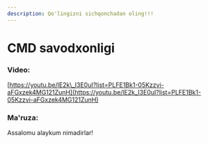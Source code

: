 ```yaml
---
description: Qo'lingizni sichqonchadan oling!!!
---
```


# CMD savodxonligi

### Video: 

[https://youtu.be/lE2k\_I3E0uI?list=PLFE1Bk1-05Kzzvi-aFGxzek4MG121ZunH](https://youtu.be/lE2k_I3E0uI?list=PLFE1Bk1-05Kzzvi-aFGxzek4MG121ZunH)

### Ma'ruza:

Assalomu alaykum nimadirlar!

  


